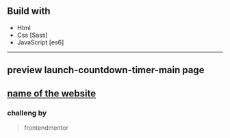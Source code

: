 ## Build with 
- Html
- Css [Sass]
- JavaScript [es6]
----------
## preview launch-countdown-timer-main page
[name of the website](https://naif-sameer.github.com/launch-countdown-timer-main/)
----------
### challeng by 
> frontendmentor 

